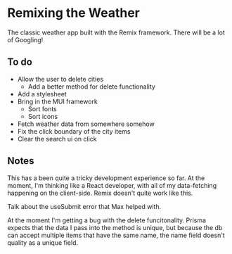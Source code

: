 # Remixing the Weather

The classic weather app built with the Remix framework. There will be a lot of Googling!

## To do

* Allow the user to delete cities
    * Add a better method for delete functionality
* Add a stylesheet
* Bring in the MUI framework
    * Sort fonts
    * Sort icons 
* Fetch weather data from somewhere somehow
* Fix the click boundary of the city items
* Clear the search ui on click

## Notes 

This has a been quite a tricky development experience so far. At the moment, I'm thinking like a React developer, with all of my data-fetching happening on the client-side. Remix doesn't quite work like this.

Talk about the useSubmit error that Max helped with. 

At the moment I'm getting a bug with the delete funcitonality. Prisma expects that the data I pass into the method is unique, but because the db can accept multiple items that have the same name, the name field doesn't quality as a unique field.

